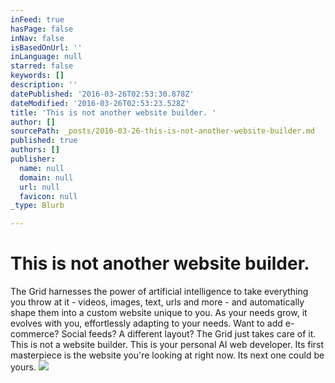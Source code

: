 ```yaml
---
inFeed: true
hasPage: false
inNav: false
isBasedOnUrl: ''
inLanguage: null
starred: false
keywords: []
description: ''
datePublished: '2016-03-26T02:53:30.878Z'
dateModified: '2016-03-26T02:53:23.528Z'
title: 'This is not another website builder. '
author: []
sourcePath: _posts/2016-03-26-this-is-not-another-website-builder.md
published: true
authors: []
publisher:
  name: null
  domain: null
  url: null
  favicon: null
_type: Blurb

---
```

# This is not another website builder. 

The Grid harnesses the power of artificial intelligence to take everything you throw at it - videos, images, text, urls and more - and automatically shape them into a custom website unique to you. As your needs grow, it evolves with you, effortlessly adapting to your needs. Want to add e-commerce? Social feeds? A different layout? The Grid just takes care of it. This is not a website builder. This is your personal AI web developer. Its first masterpiece is the website you're looking at right now. Its next one could be yours.
![](https://the-grid-user-content.s3-us-west-2.amazonaws.com/2011e349-2c2a-4554-b8b9-79616fc03fcc.png)